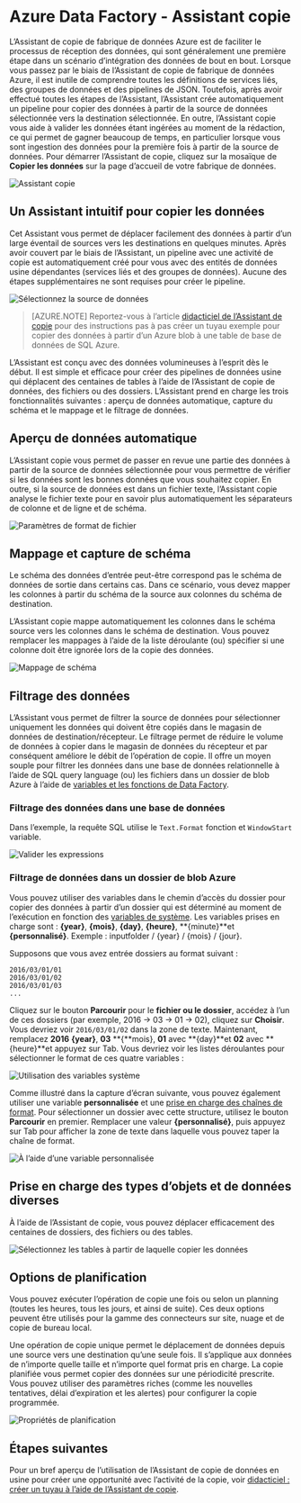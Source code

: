 <properties
    pageTitle="Assistant de copie Azure Factory de données | Microsoft Azure"
    description="Obtenir des informations sur l’utilisation de l’Assistant de copie de données en usine Azure pour copier des données à partir de sources de données prises en charge dans les récepteurs."
    services="data-factory"
    documentationCenter=""
    authors="spelluru"
    manager="jhubbard"
    editor="monicar"/>

<tags
    ms.service="data-factory"
    ms.workload="data-services"
    ms.tgt_pltfrm="na"
    ms.devlang="na"
    ms.topic="article"
    ms.date="10/03/2016"
    ms.author="spelluru"/>

# <a name="azure-data-factory---copy-wizard"></a>Azure Data Factory - Assistant copie
L’Assistant de copie de fabrique de données Azure est de faciliter le processus de réception des données, qui sont généralement une première étape dans un scénario d’intégration des données de bout en bout. Lorsque vous passez par le biais de l’Assistant de copie de fabrique de données Azure, il est inutile de comprendre toutes les définitions de services liés, des groupes de données et des pipelines de JSON. Toutefois, après avoir effectué toutes les étapes de l’Assistant, l’Assistant crée automatiquement un pipeline pour copier des données à partir de la source de données sélectionnée vers la destination sélectionnée. En outre, l’Assistant copie vous aide à valider les données étant ingérées au moment de la rédaction, ce qui permet de gagner beaucoup de temps, en particulier lorsque vous sont ingestion des données pour la première fois à partir de la source de données. Pour démarrer l’Assistant de copie, cliquez sur la mosaïque de **Copier les données** sur la page d’accueil de votre fabrique de données.

![Assistant copie](./media/data-factory-copy-wizard/copy-data-wizard.png)


## <a name="an-intuitive-wizard-for-copying-data"></a>Un Assistant intuitif pour copier les données
Cet Assistant vous permet de déplacer facilement des données à partir d’un large éventail de sources vers les destinations en quelques minutes. Après avoir couvert par le biais de l’Assistant, un pipeline avec une activité de copie est automatiquement créé pour vous avec des entités de données usine dépendantes (services liés et des groupes de données). Aucune des étapes supplémentaires ne sont requises pour créer le pipeline.   

![Sélectionnez la source de données](./media/data-factory-copy-wizard/select-data-source-page.png)

> [AZURE.NOTE] Reportez-vous à l’article [didacticiel de l’Assistant de copie](data-factory-copy-data-wizard-tutorial.md) pour des instructions pas à pas créer un tuyau exemple pour copier des données à partir d’un Azure blob à une table de base de données de SQL Azure. 

L’Assistant est conçu avec des données volumineuses à l’esprit dès le début. Il est simple et efficace pour créer des pipelines de données usine qui déplacent des centaines de tables à l’aide de l’Assistant de copie de données, des fichiers ou des dossiers. L’Assistant prend en charge les trois fonctionnalités suivantes : aperçu de données automatique, capture du schéma et le mappage et le filtrage de données. 

## <a name="automatic-data-preview"></a>Aperçu de données automatique 
L’Assistant copie vous permet de passer en revue une partie des données à partir de la source de données sélectionnée pour vous permettre de vérifier si les données sont les bonnes données que vous souhaitez copier. En outre, si la source de données est dans un fichier texte, l’Assistant copie analyse le fichier texte pour en savoir plus automatiquement les séparateurs de colonne et de ligne et de schéma. 

![Paramètres de format de fichier](./media/data-factory-copy-wizard/file-format-settings.png)

## <a name="schema-capture-and-mapping"></a>Mappage et capture de schéma 
Le schéma des données d’entrée peut-être correspond pas le schéma de données de sortie dans certains cas. Dans ce scénario, vous devez mapper les colonnes à partir du schéma de la source aux colonnes du schéma de destination. 

L’Assistant copie mappe automatiquement les colonnes dans le schéma source vers les colonnes dans le schéma de destination. Vous pouvez remplacer les mappages à l’aide de la liste déroulante (ou) spécifier si une colonne doit être ignorée lors de la copie des données.   

![Mappage de schéma](./media/data-factory-copy-wizard/schema-mapping.png)

## <a name="filtering-data"></a>Filtrage des données  
L’Assistant vous permet de filtrer la source de données pour sélectionner uniquement les données qui doivent être copiés dans le magasin de données de destination/récepteur. Le filtrage permet de réduire le volume de données à copier dans le magasin de données du récepteur et par conséquent améliore le débit de l’opération de copie. Il offre un moyen souple pour filtrer les données dans une base de données relationnelle à l’aide de SQL query language (ou) les fichiers dans un dossier de blob Azure à l’aide de [variables et les fonctions de Data Factory](data-factory-functions-variables.md).   

### <a name="filtering-of-data-in-a-database"></a>Filtrage des données dans une base de données  
Dans l’exemple, la requête SQL utilise le `Text.Format` fonction et `WindowStart` variable. 

![Valider les expressions](./media/data-factory-copy-wizard/validate-expressions.png)

### <a name="filtering-of-data-in-an-azure-blob-folder"></a>Filtrage de données dans un dossier de blob Azure
Vous pouvez utiliser des variables dans le chemin d’accès du dossier pour copier des données à partir d’un dossier qui est déterminé au moment de l’exécution en fonction des [variables de système](data-factory-functions-variables.md#data-factory-system-variables). Les variables prises en charge sont : **{year}**, **{mois}**, **{day}**, **{heure}**, **{minute}**et **{personnalisé}**. Exemple : inputfolder / {year} / {mois} / {jour}.

Supposons que vous avez entrée dossiers au format suivant :

    2016/03/01/01
    2016/03/01/02
    2016/03/01/03
    ...

Cliquez sur le bouton **Parcourir** pour le **fichier ou le dossier**, accédez à l’un de ces dossiers (par exemple, 2016 -> 03 -> 01 -> 02), cliquez sur **Choisir**. Vous devriez voir `2016/03/01/02` dans la zone de texte. Maintenant, remplacez **2016** **{year}**, **03** **{**mois}, **01** avec **{day}**et **02** avec **{heure}**et appuyez sur Tab. Vous devriez voir les listes déroulantes pour sélectionner le format de ces quatre variables :

![Utilisation des variables système](./media/data-factory-copy-wizard/blob-standard-variables-in-folder-path.png)   

Comme illustré dans la capture d’écran suivante, vous pouvez également utiliser une variable **personnalisée** et une [prise en charge des chaînes de format](https://msdn.microsoft.com/library/8kb3ddd4.aspx). Pour sélectionner un dossier avec cette structure, utilisez le bouton **Parcourir** en premier. Remplacer une valeur **{personnalisé}**, puis appuyez sur Tab pour afficher la zone de texte dans laquelle vous pouvez taper la chaîne de format.     

![À l’aide d’une variable personnalisée](./media/data-factory-copy-wizard/blob-custom-variables-in-folder-path.png)


## <a name="support-for-diverse-data-and-object-types"></a>Prise en charge des types d’objets et de données diverses
À l’aide de l’Assistant de copie, vous pouvez déplacer efficacement des centaines de dossiers, des fichiers ou des tables.

![Sélectionnez les tables à partir de laquelle copier les données](./media/data-factory-copy-wizard/select-tables-to-copy-data.png)

## <a name="scheduling-options"></a>Options de planification
Vous pouvez exécuter l’opération de copie une fois ou selon un planning (toutes les heures, tous les jours, et ainsi de suite). Ces deux options peuvent être utilisés pour la gamme des connecteurs sur site, nuage et de copie de bureau local.

Une opération de copie unique permet le déplacement de données depuis une source vers une destination qu’une seule fois. Il s’applique aux données de n’importe quelle taille et n’importe quel format pris en charge. La copie planifiée vous permet copier des données sur une périodicité prescrite. Vous pouvez utiliser des paramètres riches (comme les nouvelles tentatives, délai d’expiration et les alertes) pour configurer la copie programmée.

![Propriétés de planification](./media/data-factory-copy-wizard/scheduling-properties.png)


## <a name="next-steps"></a>Étapes suivantes
Pour un bref aperçu de l’utilisation de l’Assistant de copie de données en usine pour créer une opportunité avec l’activité de la copie, voir [didacticiel : créer un tuyau à l’aide de l’Assistant de copie](data-factory-copy-data-wizard-tutorial.md).
